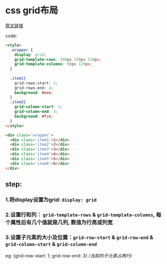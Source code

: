 # css grid布局

[原文链接](https://www.cnblogs.com/wangzhichao/p/7987346.html)

code:
```html
<style>
  .wrapper {
    display: grid;
    grid-template-rows: 200px 150px 130px;
    grid-template-columns: 90px 120px;
  }
  
  .item1{
    grid-rows-start: 1;
    grid-rows-end: 4;
    background: #eee;
  }
  .item2{
    grid-column-start: 1;
    grid-column-end: 3;
    background: #fce;
  }
</style>

<div class='wrapper'>
  <div class='item1'>1</div>
  <div class='item2'>2</div>
  <div class='item3'>3</div>
  <div class='item4'>4</div>
  <div class='item5'>5</div>
  <div class='item6'>6</div>
</div>
```

## step:

### 1.将display设置为grid: `display: grid`

### 2.设置行和列： `grid-template-rows` & `grid-template-columns`, 每个属性后有几个值就是几列, 数值为行高或列宽

### 3.设置子元素的大小及位置：`grid-row-start` & `grid-row-end` & `grid-column-start` & `grid-column-end`

  eg: {grid-row-start: 1; grid-row-end: 3} /*当前的子元素占两行*/
